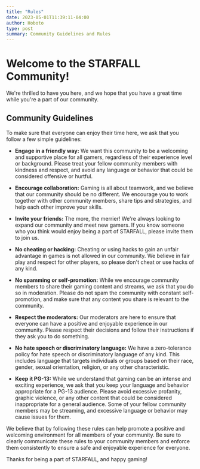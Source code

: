 ```yaml
---
title: "Rules"
date: 2023-05-01T11:39:11-04:00
author: Hoboto
type: post
summary: Community Guidelines and Rules
---
```


# Welcome to the STARFALL Community!

We're thrilled to have you here, and we hope that you have a great time while you're a part of our community.

## Community Guidelines

To make sure that everyone can enjoy their time here, we ask that you follow a few simple guidelines:

* **Engage in a friendly way:** We want this community to be a welcoming and supportive place for all gamers, regardless of their experience level or background. Please treat your fellow community members with kindness and respect, and avoid any language or behavior that could be considered offensive or hurtful.

* **Encourage collaboration:** Gaming is all about teamwork, and we believe that our community should be no different. We encourage you to work together with other community members, share tips and strategies, and help each other improve your skills.

* **Invite your friends:** The more, the merrier! We're always looking to expand our community and meet new gamers. If you know someone who you think would enjoy being a part of STARFALL, please invite them to join us.

* **No cheating or hacking:** Cheating or using hacks to gain an unfair advantage in games is not allowed in our community. We believe in fair play and respect for other players, so please don't cheat or use hacks of any kind.

* **No spamming or self-promotion:** While we encourage community members to share their gaming content and streams, we ask that you do so in moderation. Please do not spam the community with constant self-promotion, and make sure that any content you share is relevant to the community.

* **Respect the moderators:** Our moderators are here to ensure that everyone can have a positive and enjoyable experience in our community. Please respect their decisions and follow their instructions if they ask you to do something.

* **No hate speech or discriminatory language:** We have a zero-tolerance policy for hate speech or discriminatory language of any kind. This includes language that targets individuals or groups based on their race, gender, sexual orientation, religion, or any other characteristic.

* **Keep it PG-13:** While we understand that gaming can be an intense and exciting experience, we ask that you keep your language and behavior appropriate for a PG-13 audience. Please avoid excessive profanity, graphic violence, or any other content that could be considered inappropriate for a general audience. Some of your fellow community members may be streaming, and excessive language or behavior may cause issues for them.

We believe that by following these rules can help promote a positive and welcoming environment for all members of your community. Be sure to clearly communicate these rules to your community members and enforce them consistently to ensure a safe and enjoyable experience for everyone.

Thanks for being a part of STARFALL, and happy gaming! 
